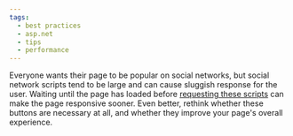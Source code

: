 ```yaml
---
tags:
  - best practices
  - asp.net
  - tips
  - performance
---
```


Everyone wants their page to be popular on social networks, but social network scripts tend to be large and can cause sluggish response for the user. Waiting until the page has loaded before [requesting these scripts](http://www.aaronpeters.nl/blog/why-loading-third-party-scripts-async-is-not-good-enough) can make the page responsive sooner. Even better, rethink whether these buttons are necessary at all, and whether they improve your page's overall experience.